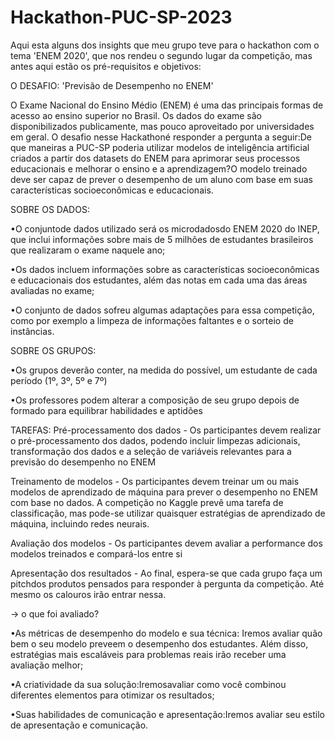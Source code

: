 # Hackathon-PUC-SP-2023
Aqui esta alguns dos insights que meu grupo teve para o hackathon com o tema 'ENEM 2020', que nos rendeu o segundo lugar da competição, mas antes aqui estão os pré-requisitos e objetivos:

O DESAFIO: 'Previsão de Desempenho no ENEM'

O Exame Nacional do Ensino Médio (ENEM) é uma das principais formas de acesso ao ensino superior no Brasil. Os dados do exame são disponibilizados publicamente, mas pouco aproveitado por universidades em geral. O desafio nesse Hackathoné responder a pergunta a seguir:De que maneiras a PUC-SP poderia utilizar modelos de inteligência artificial criados a partir dos datasets do ENEM para aprimorar seus processos educacionais e melhorar o ensino e a aprendizagem?O modelo treinado deve ser capaz de prever o desempenho de um aluno com base em suas características socioeconômicas e educacionais.

SOBRE OS DADOS:

•O conjuntode dados utilizado será os microdadosdo ENEM 2020 do INEP, que inclui informações sobre mais de 5 milhões de estudantes brasileiros que realizaram o exame naquele ano;

•Os dados incluem informações sobre as características socioeconômicas e educacionais dos estudantes, além das notas em cada uma das áreas avaliadas no exame;

•O conjunto de dados sofreu algumas adaptações para essa competição, como por exemplo a limpeza de informações faltantes e o sorteio de instâncias.

SOBRE OS GRUPOS:

•Os grupos deverão conter, na medida do possível, um estudante de cada período (1º, 3º, 5º e 7º)

•Os professores podem alterar a composição de seu grupo depois de formado para equilibrar habilidades e aptidões

TAREFAS: 
Pré-processamento dos dados - Os participantes devem realizar o pré-processamento dos dados, podendo incluir limpezas adicionais, transformação dos dados e a seleção de variáveis relevantes para a previsão do desempenho no ENEM

Treinamento de modelos - Os participantes devem treinar um ou mais modelos de aprendizado de máquina para prever o desempenho no ENEM com base no dados. A competição no Kaggle prevê uma tarefa de classificação, mas pode-se utilizar quaisquer estratégias de aprendizado de máquina, incluindo redes neurais.

Avaliação dos modelos - Os participantes devem avaliar a performance dos modelos treinados e compará-los entre si

Apresentação dos resultados - Ao final, espera-se que cada grupo faça um pitchdos produtos pensados para responder à pergunta da competição. Até mesmo os calouros irão entrar nessa.

-> o que foi avaliado?

•As métricas de desempenho do modelo e sua técnica: Iremos avaliar quão bem o seu modelo preveem o desempenho dos estudantes. Além disso, estratégias mais escaláveis para problemas reais irão receber uma avaliação melhor;

•A criatividade da sua solução:Iremosavaliar como você combinou diferentes elementos para otimizar os resultados;

•Suas habilidades de comunicação e apresentação:Iremos avaliar seu estilo de apresentação e comunicação.
